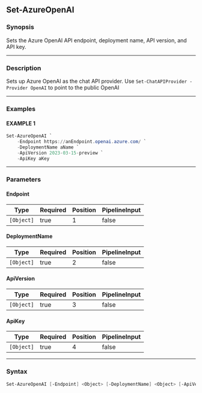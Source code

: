 Set-AzureOpenAI
---------------




### Synopsis
Sets the Azure OpenAI API endpoint, deployment name, API version, and API key.



---


### Description

Sets up Azure OpenAI as the chat API provider. Use `Set-ChatAPIProvider -Provider OpenAI` to point to the public OpenAI



---


### Examples
#### EXAMPLE 1
```PowerShell
Set-AzureOpenAI `
    -Endpoint https://anEndpoint.openai.azure.com/ `
    -DeploymentName aName `
    -ApiVersion 2023-03-15-preview `
    -ApiKey aKey
```



---


### Parameters
#### **Endpoint**




|Type      |Required|Position|PipelineInput|
|----------|--------|--------|-------------|
|`[Object]`|true    |1       |false        |



#### **DeploymentName**




|Type      |Required|Position|PipelineInput|
|----------|--------|--------|-------------|
|`[Object]`|true    |2       |false        |



#### **ApiVersion**




|Type      |Required|Position|PipelineInput|
|----------|--------|--------|-------------|
|`[Object]`|true    |3       |false        |



#### **ApiKey**




|Type      |Required|Position|PipelineInput|
|----------|--------|--------|-------------|
|`[Object]`|true    |4       |false        |





---


### Syntax
```PowerShell
Set-AzureOpenAI [-Endpoint] <Object> [-DeploymentName] <Object> [-ApiVersion] <Object> [-ApiKey] <Object> [<CommonParameters>]
```
